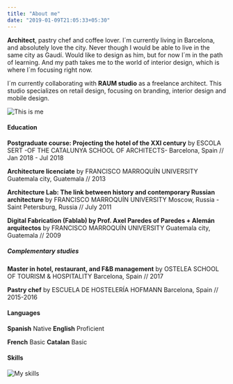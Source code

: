 ```yaml
---
title: "About me"
date: "2019-01-09T21:05:33+05:30"
---
```


**Architect**, pastry chef and coffee lover. I´m currently living in Barcelona, and absolutely love the city. Never though I would be able to live in the same city as Gaudí. Would like to design as him, but for now I´m in the path of learning. And my path takes me to the world of interior design, which is where I´m focusing right now.

I´m currently collaborating with **RAUM studio** as a freelance architect. This studio specializes on retail design, focusing on branding, interior design and mobile design.

   ![This is me][1]



#### Education

**Postgraduate course: Projecting the hotel of the XXI century**
by ESCOLA SERT -OF THE CATALUNYA SCHOOL OF ARCHITECTS-
Barcelona, Spain // Jan 2018 - Jul 2018

**Architecture licenciate**
by FRANCISCO MARROQUÍN UNIVERSITY
Guatemala city, Guatemala // 2013

**Architecture Lab: The link between history and contemporary Russian architecture**
by FRANCISCO MARROQUÍN UNIVERSITY
Moscow, Russia - Saint Petersburg, Russia // July 2011

**Digital Fabrication (Fablab) by Prof. Axel Paredes of Paredes + Alemán arquitectos**
by FRANCISCO MARROQUÍN UNIVERSITY
Guatemala city, Guatemala // 2009


##### Complementary studies

**Master in hotel, restaurant, and F&B management**
by OSTELEA SCHOOL OF TOURISM & HOSPITALITY
Barcelona, Spain // 2017

**Pastry chef**
by ESCUELA DE HOSTELERÍA HOFMANN
Barcelona, Spain // 2015-2016



#### Languages

**Spanish**  Native        **English**  Proficient

**French**   Basic         **Catalan**  Basic



#### Skills

   ![My skills][2]


[1]: /img/About%201.jpg
[2]: /img/AboutSkills.jpg
